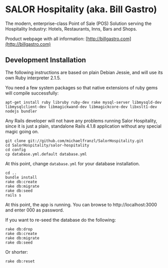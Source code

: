 SALOR Hospitality (aka. Bill Gastro)
====================================

The modern, enterprise-class Point of Sale (POS) Solution serving the Hospitality Industry: Hotels, Restaurants, Inns, Bars and Shops.

Product webpage with all information: [http://billgastro.com](http://billgastro.com)



Development Installation
------------------------

The following instructions are based on plain Debian Jessie, and will use its own Ruby interpreter 2.1.5.

You need a few system packages so that native extensions of ruby gems will compile successfully:

    apt-get install ruby libruby ruby-dev rake mysql-server libmysqld-dev libmysqlclient-dev libmagickwand-dev libmagickcore-dev libxslt1-dev nodejs bundler

Any Rails developer will not have any problems running Salor Hospitality, since it is just a plain, standalone Rails 4.1.8 application without any special magic going on.

    git clone git://github.com/michaelfranzl/SalorHospitality.git
    cd SalorHospitality/salor-hospitality
    cd config
    cp database.yml.default database.yml

At this point, change `database.yml` for your database installation.

    cd ..
    bundle install
    rake db:create
    rake db:migrate
    rake db:seed
    rails s

At this point, the app is running. You can browse to http://localhost:3000 and enter 000 as password.

If you want to re-seed the database do the following:

    rake db:drop
    rake db:create
    rake db:migrate
    rake db:seed
    
Or shorter:

    rake db:reset